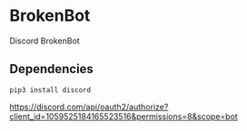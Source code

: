 # BrokenBot
Discord BrokenBot

## Dependencies

```console
pip3 install discord
```

https://discord.com/api/oauth2/authorize?client_id=1059525184165523516&permissions=8&scope=bot
